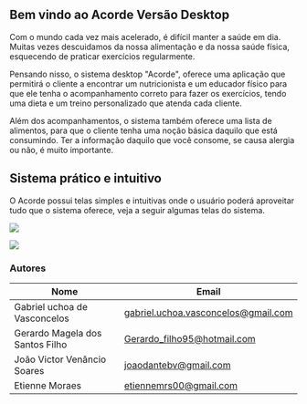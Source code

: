 ## Bem vindo ao Acorde Versão Desktop

Com o mundo cada vez mais acelerado, é difícil manter a saúde em dia. Muitas vezes descuidamos da nossa alimentação e da nossa saúde física, esquecendo de praticar exercícios regularmente.

Pensando nisso, o sistema desktop "Acorde", oferece uma aplicação que permitirá o cliente a encontrar um nutricionista e um educador físico para que ele tenha o acompanhamento correto para fazer os exercícios, tendo uma dieta e um treino personalizado que atenda cada cliente.

Além dos acompanhamentos, o sistema também oferece uma lista de alimentos, para que o cliente tenha uma noção básica daquilo que está consumindo. Ter a informação daquilo que você consome, se causa alergia ou não, é muito importante. 

## Sistema prático e intuitivo

O Acorde possui telas simples e intuitivas onde o usuário poderá aproveitar tudo que o sistema oferece, veja a seguir algumas telas do sistema. 

![](https://i.imgur.com/hhQkSei.jpg)

![](https://i.imgur.com/qe9zU27)



### Autores

Nome | Email
--- | --- 
Gabriel uchoa de Vasconcelos | [gabriel.uchoa.vasconcelos@gmail.com](gabriel.uchoa.vasconcelos@gmail.com)
Gerardo Magela dos Santos Filho | [Gerardo_filho95@hotmail.com](Gerardo_filho95@hotmail.com)
João Victor Venâncio Soares | [joaodantebv@gmail.com](joaodantebv@gmail.com)
Etienne Moraes | [etiennemrs00@gmail.com](etiennemrs00@gmail.com)
